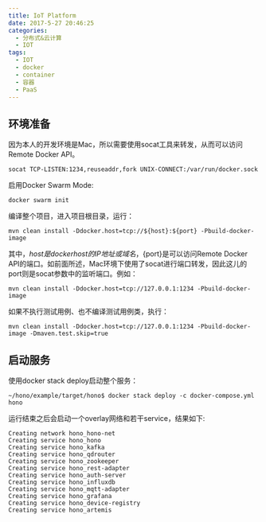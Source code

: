 ```yaml
---
title: IoT Platform
date: 2017-5-27 20:46:25
categories:
  - 分布式&云计算
  - IOT
tags:
  - IOT
  - docker
  - container
  - 容器
  - PaaS
---
```


## 环境准备
因为本人的开发环境是Mac，所以需要使用socat工具来转发，从而可以访问Remote Docker API。
```
socat TCP-LISTEN:1234,reuseaddr,fork UNIX-CONNECT:/var/run/docker.sock
```
<!-- more -->
启用Docker Swarm Mode:
```
docker swarm init
```
编译整个项目，进入项目根目录，运行：
```
mvn clean install -Ddocker.host=tcp://${host}:${port} -Pbuild-docker-image
```
其中，${host}是docker host的IP地址或域名，${port}是可以访问Remote Docker API的端口。如前面所述，Mac环境下使用了socat进行端口转发，因此这儿的port则是socat参数中的监听端口。例如：
```
mvn clean install -Ddocker.host=tcp://127.0.0.1:1234 -Pbuild-docker-image
```
如果不执行测试用例、也不编译测试用例类，执行：
```
mvn clean install -Ddocker.host=tcp://127.0.0.1:1234 -Pbuild-docker-image -Dmaven.test.skip=true
```

## 启动服务
使用docker stack deploy启动整个服务：
```
~/hono/example/target/hono$ docker stack deploy -c docker-compose.yml hono
```

运行结束之后会启动一个overlay网络和若干service，结果如下:
```
Creating network hono_hono-net
Creating service hono_hono
Creating service hono_kafka
Creating service hono_qdrouter
Creating service hono_zookeeper
Creating service hono_rest-adapter
Creating service hono_auth-server
Creating service hono_influxdb
Creating service hono_mqtt-adapter
Creating service hono_grafana
Creating service hono_device-registry
Creating service hono_artemis
```
